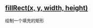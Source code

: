 ## [fillRect(x, y, width, height)](https://developer.mozilla.org/zh-CN/docs/Web/API/CanvasRenderingContext2D/fillRect)
绘制一个填充的矩形

## []()